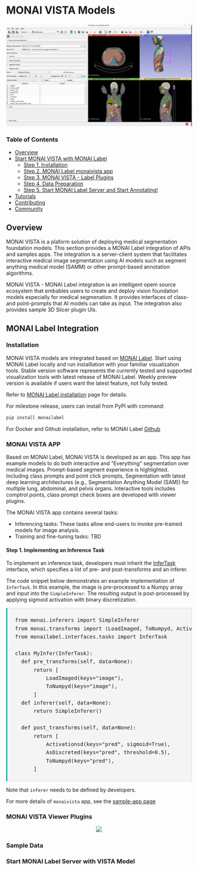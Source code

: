 <!--
Copyright (c) MONAI Consortium
Licensed under the Apache License, Version 2.0 (the "License");
you may not use this file except in compliance with the License.
You may obtain a copy of the License at
    http://www.apache.org/licenses/LICENSE-2.0
Unless required by applicable law or agreed to in writing, software
distributed under the License is distributed on an "AS IS" BASIS,
WITHOUT WARRANTIES OR CONDITIONS OF ANY KIND, either express or implied.
See the License for the specific language governing permissions and
limitations under the License.
-->

# MONAI VISTA Models 

<div align="center"> <img src="./assets/imgs/wholeBody.png" width="800"/> </div>


### Table of Contents
- [Overview](#Overview)
- [Start MONAI VISTA with MONAI Label](#MONAI-Label-Integration)
  - [Step 1. Installation](#Installation)
  - [Step 2. MONAI Label monaivista app](#MONAI-VISTA-APP)
  - [Step 3. MONAI VISTA - Label Plugins](#MONAI-VISTA-Viewer-Plugins)
  - [Step 4. Data Preparation](#Sample-Data)
  - [Step 5. Start MONAI Label Server and Start Annotating!](#Step-5-Start-MONAI-Label-Server-and-Start-Annotating)
- [Tutorials](#MONAI-Label-Tutorials)
- [Contributing](#Contributing)
- [Community](#Community)

## Overview

MONAI VISTA is a plaform solution of deploying medical segmentation foundation models. This section
 provides a MONAI Label integration of APIs and samples apps. The integration is a server-client 
 system that facilitates interactive medical image segmentation using AI models such as segment 
 anything medical model (SAMM) or other prompt-based annotation algorithms. 

MONAI VISTA - MONAI Label integration is an intelligent opem source ecosystem that embables users
to create and deploy vision foundation models especially for medical segmenation. It provides 
interfaces of class- and point-prompts that AI models can take as input. The integration also provides
sample 3D Slicer plugin UIs.

## MONAI Label Integration

### Installation

MONAI VISTA models are integrated based on [MONAI Label](https://docs.monai.io/projects/label/en/latest/index.html#).
Start using MONAI Label locally and run installlation with your familiar visualization tools. 
Stable version software represents the currently tested and supported visualization tools with 
latest release of MONAI Label. Weekly preview version is available if users want the latest feature, 
not fully tested.

Refer to [MONAI Label installation](https://docs.monai.io/projects/label/en/latest/installation.html) page
for details. 

For milestone release, users can install from PyPl with command:

```bash
pip install monailabel

```

For Docker and Github installation, refer to MONAI Label [Github](https://github.com/Project-MONAI/MONAILabel)

### MONAI VISTA APP

Based on MONAI Label, MONAI VISTA is developed as an app. This app has example models 
to do both interactive and "Everything" segmentation over medical images. 
Prompt-based segment experience is highlighted. Including class prompts and point click prompts, 
Segmentation with latest deep learning architectures (e.g., Segmentation Anything Model (SAM)) for multiple lung, abdominal, and pelvis
organs. Interactive tools includes comptrol points, class prompt check boxes are developed with viewer plugins. 

The MONAI VISTA app contains several tasks:

- Inferencing tasks: These tasks allow end-users to invoke pre-trained models for image analysis.
- Training and fine-tuning tasks: TBD

#### Step 1. Implementing an Inference Task
To implement an inference task, developers must inherit the  [InferTask](https://github.com/Project-MONAI/MONAILabel/blob/main/monailabel/tasks/infer/basic_infer.py) interface, which specifies a list of pre- and post-transforms and an inferer.

The code snippet below demonstrates an example implementation of `InferTask`. In this example, the image is pre-processed to a Numpy array and input into the `SimpleInferer`. The resulting output is post-processed by applying sigmoid activation with binary discretization.

<pre style="background: #f4f4f4; border: 1px solid #ddd; border-left: 3px solid #02a3a3; line-height: 1.6; padding: 1.5em;">
from monai.inferers import SimpleInferer
from monai.transforms import (LoadImaged, ToNumpyd, Activationsd AsDiscreted, ToNumpyd)
from monailabel.interfaces.tasks import InferTask

class MyInfer(InferTask):
  def pre_transforms(self, data=None):
      return [
          LoadImaged(keys="image"),
          ToNumpyd(keys="image"),
      ]
  def inferer(self, data=None):
      return SimpleInferer()

  def post_transforms(self, data=None):
      return [
          Activationsd(keys="pred", sigmoid=True),
          AsDiscreted(keys="pred", threshold=0.5),
          ToNumpyd(keys="pred"),
      ]
</pre>

Note that `inferer` needs to be defined by developers.

For more details of `monaivista` app, see the [sample-app page](https://github.com/Project-MONAI/VISTA/tree/add_monailabel_integration/monailabel/monaivista)

### MONAI VISTA Viewer Plugins


<div align="center"> <img src="./assets/imgs/3dslicer_plugin.png" width="500"/> </div>



### Sample Data


### Start MONAI Label Server with VISTA Model

